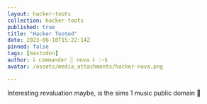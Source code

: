 ```yaml
---
layout: hacker-toots
collection: hacker-toots
published: true
title: "Hacker Tooted"
date: 2023-06-10T15:22:14Z
pinned: false
tags: [mastodon]
author: ⸸ commander ░ nova ⸸ :~$
avatar: /assets/media_attachments/hacker-nova.png

---
```


<p>Interesting revaluation maybe, is the sims 1 music public domain 🤯</p>


